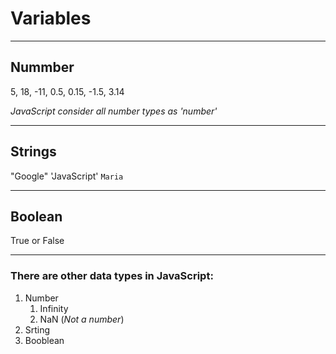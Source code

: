# Variables
---

## Nummber
5, 18, -11, 0.5, 0.15, -1.5, 3.14

*JavaScript consider all number types as 'number'*

---

## Strings
"Google"
'JavaScript'
`Maria`

---

## Boolean
True or False

---

### There are other data types in JavaScript:
1. Number
    1. Infinity
    2. NaN (*Not a number*)
2. Srting
3. Booblean